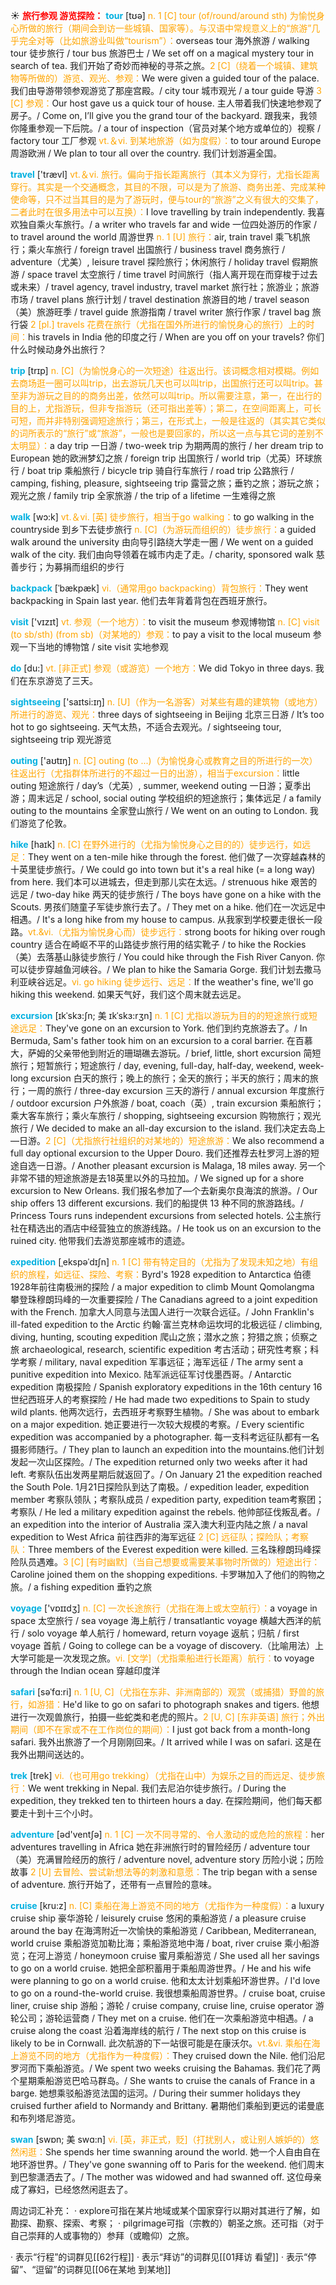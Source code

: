 ☀ <font color="red">**旅行参观 游览探险：**</font>
<font color="sky blue">**tour**</font> [tʊə] 
<font color="orange">n. 1 [C] tour (of/round/around sth) 为愉悦身心所做的旅行（期间会到访一些城镇、国家等）。与汉语中常规意义上的“旅游”几乎完全对等（比如旅游业叫做“tourism”）：</font>overseas tour 海外旅游 / walking tour 徒步旅行 / tour bus 旅游巴士 / We set off on a magical mystery tour in search of tea. 我们开始了奇妙而神秘的寻茶之旅。<font color="orange">2 [C]（绕着一个城镇、建筑物等所做的）游览、观光、参观：</font>We were given a guided tour of the palace. 我们由导游带领参观游览了那座宫殿。/ city tour 城市观光 / a tour guide 导游 <font color="orange">3 [C] 参观：</font>Our host gave us a quick tour of house. 主人带着我们快速地参观了房子。/ Come on, I’ll give you the grand tour of the backyard. 跟我来，我领你隆重参观一下后院。/ a tour of inspection（官员对某个地方或单位的）视察 / factory tour 工厂参观 <font color="orange">vt.＆vi. 到某地旅游（如为度假）：</font>to tour around Europe 周游欧洲 / We plan to tour all over the country. 我们计划游遍全国。

<font color="sky blue">**travel**</font> ['trævl] 
<font color="orange">vt.＆vi. 旅行。偏向于指长距离旅行（其本义为穿行，尤指长距离穿行。其实是一个交通概念，其目的不限，可以是为了旅游、商务出差、完成某种使命等，只不过当其目的是为了游玩时，便与tour的“旅游”之义有很大的交集了，二者此时在很多用法中可以互换）：</font>I love travelling by train independently. 我喜欢独自乘火车旅行。/ a writer who travels far and wide 一位四处游历的作家 / to travel around the world 周游世界 <font color="orange">n. 1 [U] 旅行：</font>air, train travel 乘飞机旅行；乘火车旅行 / foreign travel 出国旅行 / business travel 商务旅行 / adventure（尤美）, leisure travel 探险旅行；休闲旅行 / holiday travel 假期旅游 / space travel 太空旅行 / time travel 时间旅行（指人离开现在而穿梭于过去或未来）/ travel agency, travel industry, travel market 旅行社；旅游业；旅游市场 / travel plans 旅行计划 / travel destination 旅游目的地 / travel season（美）旅游旺季 / travel guide 旅游指南 / travel writer 旅行作家 / travel bag 旅行袋 <font color="orange">2 [pl.] travels 花费在旅行（尤指在国外所进行的愉悦身心的旅行）上的时间：</font>his travels in India 他的印度之行 / When are you off on your travels? 你们什么时候动身外出旅行？

<font color="sky blue">**trip**</font> [trɪp] 
<font color="orange">n. [C]（为愉悦身心的一次短途）往返出行。该词概念相对模糊。例如去商场逛一圈可以叫trip，出去游玩几天也可以叫trip，出国旅行还可以叫trip。甚至非为游玩之目的的商务出差，依然可以叫trip。所以需要注意，第一，在出行的目的上，尤指游玩，但非专指游玩（还可指出差等）；第二，在空间距离上，可长可短，而并非特别强调短途旅行；第三，在形式上，一般是往返的（其实其它类似的词所表示的“旅行”或“旅游”，一般也是要回家的，所以这一点与其它词的差别不太明显）：</font>a day trip 一日游 / two-week trip 为期两周的旅行 / her dream trip to European 她的欧洲梦幻之旅 / foreign trip 出国旅行 / world trip（尤英）环球旅行 / boat trip 乘船旅行 / bicycle trip 骑自行车旅行 / road trip 公路旅行 / camping, fishing, pleasure, sightseeing trip 露营之旅；垂钓之旅；游玩之旅；观光之旅 / family trip 全家旅游 / the trip of a lifetime 一生难得之旅

<font color="sky blue">**walk**</font> [wɔ:k] 
<font color="orange">vt.＆vi. [英] 徒步旅行，相当于go walking：</font>to go walking in the countryside 到乡下去徒步旅行 <font color="orange">n. [C]（为游玩而组织的）徒步旅行：</font>a guided walk around the university 由向导引路绕大学走一圈 / We went on a guided walk of the city. 我们由向导领着在城市内走了走。/ charity, sponsored walk 慈善步行；为募捐而组织的步行
           
<font color="sky blue">**backpack**</font> [ˈbækpæk]
<font color="orange">vi.（通常用go backpacking）背包旅行：</font>They went backpacking in Spain last year. 他们去年背着背包在西班牙旅行。

<font color="sky blue">**visit**</font> ['vɪzɪt] 
<font color="orange">vt. 参观（一个地方）：</font>to visit the museum 参观博物馆 <font color="orange">n. [C] visit (to sb/sth) (from sb)（对某地的）参观：</font>to pay a visit to the local museum 参观一下当地的博物馆 / site visit 实地参观

<font color="sky blue">**do**</font> [du:] 
<font color="orange">vt. [非正式] 参观（或游览）一个地方：</font>We did Tokyo in three days. 我们在东京游览了三天。

<font color="sky blue">**sightseeing**</font> ['saɪtsi:ɪŋ] 
<font color="orange">n. [U]（作为一名游客）对某些有趣的建筑物（或地方）所进行的游览、观光：</font>three days of sightseeing in Beijing 北京三日游 / It’s too hot to go sightseeing. 天气太热，不适合去观光。/ sightseeing tour, sightseeing trip 观光游览

<font color="sky blue">**outing**</font> ['aʊtɪŋ] 
<font color="orange">n. [C] outing (to ...)（为愉悦身心或教育之目的所进行的一次）往返出行（尤指群体所进行的不超过一日的出游），相当于excursion：</font>little outing 短途旅行 / day’s（尤英）, summer, weekend outing 一日游；夏季出游；周末远足 / school, social outing 学校组织的短途旅行；集体远足 / a family outing to the mountains 全家登山旅行 / We went on an outing to London. 我们游览了伦敦。
           
<font color="sky blue">**hike**</font> [haɪk]
<font color="orange">n. [C] 在野外进行的（尤指为愉悦身心之目的的）徒步远行，如远足：</font>They went on a ten-mile hike through the forest. 他们做了一次穿越森林的十英里徒步旅行。/ We could go into town but it's a real hike (= a long way) from here. 我们本可以进城去，但走到那儿实在太远。/ strenuous hike 艰苦的远足 / two-day hike 两天的徒步旅行 / The boys have gone on a hike with the Scouts. 男孩们随童子军徒步旅行去了。/ They met on a hike. 他们在一次远足中相遇。/ It's a long hike from my house to campus. 从我家到学校要走很长一段路。<font color="orange">vt.&vi.（尤指为愉悦身心而）徒步远行：</font>strong boots for hiking over rough country 适合在崎岖不平的山路徒步旅行用的结实靴子 / to hike the Rockies（美）去落基山脉徒步旅行 / You could hike through the Fish River Canyon. 你可以徒步穿越鱼河峡谷。/ We plan to hike the Samaria Gorge. 我们计划去撒马利亚峡谷远足。<font color="orange">vi. go hiking 徒步远行、远足：</font>If the weather's fine, we'll go hiking this weekend. 如果天气好，我们这个周末就去远足。

<font color="sky blue">**excursion**</font> [ɪkˈskɜ:ʃn; 美 ɪkˈskɜ:rʒn]
<font color="orange">n. 1 [C] 尤指以游玩为目的的短途旅行或短途远足：</font>They've gone on an excursion to York. 他们到约克旅游去了。/ In Bermuda, Sam's father took him on an excursion to a coral barrier. 在百慕大，萨姆的父亲带他到附近的珊瑚礁去游玩。/ brief, little, short excursion 简短旅行；短暂旅行；短途旅行 / day, evening, full-day, half-day, weekend, week-long excursion 白天的旅行；晚上的旅行；全天的旅行；半天的旅行；周末的旅行；一周的旅行 / three-day excursion 三天的游行 / annual excursion 年度旅行 / outdoor excursion 户外旅游 / boat, coach（英）, train excursion 乘船旅行；乘大客车旅行；乘火车旅行 / shopping, sightseeing excursion 购物旅行；观光旅行 / We decided to make an all-day excursion to the island. 我们决定去岛上—日游。<font color="orange">2 [C]（尤指旅行社组织的对某地的）短途旅游：</font>We also recommend a full day optional excursion to the Upper Douro. 我们还推荐去杜罗河上游的短途自选一日游。/ Another pleasant excursion is Malaga, 18 miles away. 另一个非常不错的短途旅游是去18英里以外的马拉加。/ We signed up for a shore excursion to New Orleans. 我们报名参加了—个去新奥尔良海滨的旅游。/ Our ship offers 13 different excursions. 我们的船提供 13 种不同的旅游路线。/ Princess Tours runs independent excursions from selected hotels. 公主旅行社在精选出的酒店中经营独立的旅游线路。/ He took us on an excursion to the ruined city. 他带我们去游览那座城市的遗迹。
           
<font color="sky blue">**expedition**</font> [ˌekspəˈdɪʃn]
<font color="orange">n. 1 [C] 带有特定目的（尤指为了发现未知之地）有组织的旅程，如远征、探险、考察：</font>Byrd's 1928 expedition to Antarctica 伯德1928年前往南极洲的探险 / a major expedition to climb Mount Qomolangma 攀登珠穆朗玛峰的一次重要探险 / The Canadians agreed to a joint expedition with the French. 加拿大人同意与法国人进行一次联合远征。/ John Franklin's ill-fated expedition to the Arctic 约翰·富兰克林命运坎坷的北极远征 / climbing, diving, hunting, scouting expedition 爬山之旅；潜水之旅；狩猎之旅；侦察之旅 archaeological, research, scientific expedition 考古活动；研究性考察；科学考察 / military, naval expedition 军事远征；海军远征 / The army sent a punitive expedition into Mexico. 陆军派远征军讨伐墨西哥。/ Antarctic expedition 南极探险 / Spanish exploratory expeditions in the 16th century 16世纪西班牙人的考察探险 / He had made two expeditions to Spain to study wild plants. 他两次远行，去西班牙考察野生植物。/ She was about to embark on a major expedition. 她正要进行一次较大规模的考察。/ Every scientific expedition was accompanied by a photographer. 每一支科考远征队都有一名摄影师随行。/ They plan to launch an expedition into the mountains.他们计划发起一次山区探险。/ The expedition returned only two weeks after it had left. 考察队伍出发两星期后就返回了。/ On January 21 the expedition reached the South Pole. 1月21日探险队到达了南极。/ expedition leader, expedition member 考察队领队；考察队成员 / expedition party, expedition team考察团；考察队 / He led a military expedition against the rebels. 他帅部征伐叛乱者。/ an expedition into the interior of Australia 深入澳大利亚内陆之旅 / a naval expedition to West Africa 前往西非的海军远征 <font color="orange">2 [C] 远征队；探险队；考察队：</font>Three members of the Everest expedition were killed. 三名珠穆朗玛峰探险队员遇难。<font color="orange">3 [C] [有时幽默]（当自己想要或需要某事物时所做的）短途出行：</font>Caroline joined them on the shopping expeditions. 卡罗琳加入了他们的购物之旅。/ a fishing expedition 垂钓之旅

<font color="sky blue">**voyage**</font> ['vɒɪɪdӡ] 
<font color="orange">n. [C] 一次长途旅行（尤指在海上或太空航行）：</font>a voyage in space 太空旅行 / sea voyage 海上航行 / transatlantic voyage 横越大西洋的航行 / solo voyage 单人航行 / homeward, return voyage 返航；归航 / first voyage 首航 / Going to college can be a voyage of discovery.（比喻用法）上大学可能是一次发现之旅。<font color="orange">vi. [文学]（尤指乘船进行长距离）航行：</font>to voyage through the Indian ocean 穿越印度洋
            
<font color="sky blue">**safari**</font> [səˈfɑ:ri]
<font color="orange">n. 1 [U, C]（尤指在东非、非洲南部的）观赏（或捕猎）野兽的旅行，如游猎：</font>He'd like to go on safari to photograph snakes and tigers. 他想进行一次观兽旅行，拍摄一些蛇类和老虎的照片。<font color="orange">2 [U, C] [东非英语] 旅行；外出期间（即不在家或不在工作岗位的期间）：</font>I just got back from a month-long safari. 我外出旅游了一个月刚刚回来。/ It arrived while I was on safari. 这是在我外出期间送达的。          

<font color="sky blue">**trek**</font> [trek]
<font color="orange">vi.（也可用go trekking）（尤指在山中）为娱乐之目的而远足、徒步旅行：</font>We went trekking in Nepal. 我们去尼泊尔徒步旅行。/ During the expedition, they trekked ten to thirteen hours a day. 在探险期间，他们每天都要走十到十三个小时。

<font color="sky blue">**adventure**</font> [əd'ventʃə] 
<font color="orange">n. 1 [C] 一次不同寻常的、令人激动的或危险的旅程：</font>her adventures travelling in Africa 她在非洲旅行时的冒险经历 / adventure tour（美）充满冒险经历的旅行 / adventure novel, adventure story 历险小说；历险故事 <font color="orange">2 [U] 去冒险、尝试新想法等的刺激和意愿：</font>The trip began with a sense of adventure. 旅行开始了，还带有一点冒险的意味。
           
<font color="sky blue">**cruise**</font> [kru:z]
<font color="orange">n. [C] 乘船在海上游览不同的地方（尤指作为一种度假）：</font>a luxury cruise ship 豪华游轮 / leisurely cruise 悠闲的乘船游览 / a pleasure cruise around the bay 在海湾附近一次愉快的乘船游览 / Caribbean, Mediterranean, world cruise 乘船游览加勒比海；乘船游览地中海 / boat, river cruise 乘小船游览；在河上游览 / honeymoon cruise 蜜月乘船游览 / She used all her savings to go on a world cruise. 她把全部积蓄用于乘船周游世界。/ He and his wife were planning to go on a world cruise. 他和太太计划乘船环游世界。/ I'd love to go on a round-the-world cruise. 我很想乘船周游世界。/ cruise boat, cruise liner, cruise ship 游船；游轮 / cruise company, cruise line, cruise operator 游轮公司；游轮运营商 / They met on a cruise. 他们在一次乘船游览中相遇。/ a cruise along the coast 沿着海岸线的航行 / The next stop on this cruise is likely to be in Cornwall. 此次航游的下一站很可能是在康沃尔。<font color="orange">vt.&vi. 乘船在海上游览不同的地方（尤指作为一种度假）：</font>They cruised down the Nile. 他们沿尼罗河而下乘船游览。/ We spent two weeks cruising the Bahamas. 我们花了两个星期乘船游览巴哈马群岛。/ She wants to cruise the canals of France in a barge. 她想乘驳船游览法国的运河。/ During their summer holidays they cruised further afield to Normandy and Brittany. 暑期他们乘船到更远的诺曼底和布列塔尼游览。
           
<font color="sky blue">**swan**</font> [swɒn; 美 swɑ:n]
<font color="orange">vi. [英，非正式，贬]（打扰别人，或让别人嫉妒的）悠然闲逛：</font>She spends her time swanning around the world. 她一个人自由自在地环游世界。/ They've gone swanning off to Paris for the weekend. 他们周末到巴黎潇洒去了。/ The mother was widowed and had swanned off. 这位母亲成了寡妇，已经悠然闲逛去了。

周边词汇补充：
· explore可指在某片地域或某个国家穿行以期对其进行了解，如勘探、勘察、探索、考察；
· pilgrimage可指（宗教的）朝圣之旅。还可指（对于自己崇拜的人或事物的）参拜（或瞻仰）之旅。

· 表示“行程”的词群见[[62行程]]
· 表示“拜访”的词群见[[01拜访 看望]]
· 表示“停留”、“逗留”的词群见[[06在某地 到某地]]
